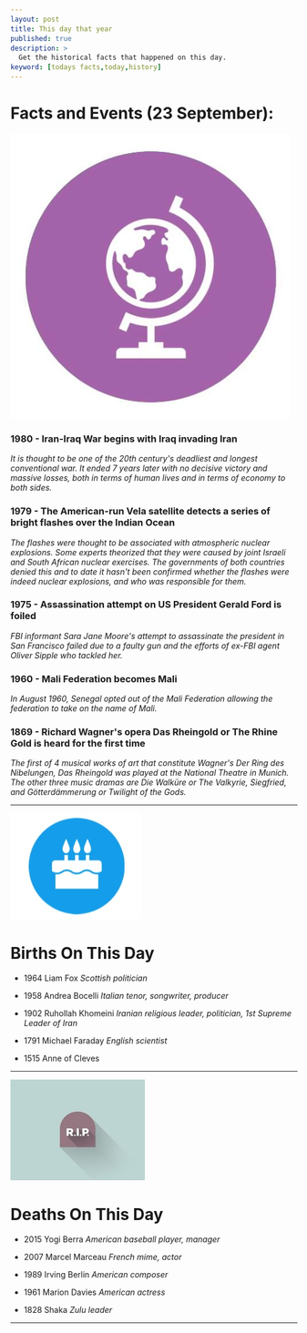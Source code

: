 ```yaml
---
layout: post
title: This day that year
published: true
description: >
  Get the historical facts that happened on this day.
keyword: [todays facts,today,history]
---
```




# Facts and Events (23 September):

![Fact](/assets/img/blog/fact.jpg)

### 1980 - Iran-Iraq War begins with Iraq invading Iran

*It is thought to be one of the 20th century's deadliest and longest conventional war. It ended 7 years later with no decisive victory and massive losses, both in terms of human lives and in terms of economy to both sides.*

### 1979 - The American-run Vela satellite detects a series of bright flashes over the Indian Ocean
*The flashes were thought to be associated with atmospheric nuclear explosions. Some experts theorized that they were caused by joint Israeli and South African nuclear exercises. The governments of both countries denied this and to date it hasn't been confirmed whether the flashes were indeed nuclear explosions, and who was responsible for them.*

### 1975 - Assassination attempt on US President Gerald Ford is foiled
*FBI informant Sara Jane Moore's attempt to assassinate the president in San Francisco failed due to a faulty gun and the efforts of ex-FBI agent Oliver Sipple who tackled her.*

### 1960 - Mali Federation becomes Mali
*In August 1960, Senegal opted out of the Mali Federation allowing the federation to take on the name of Mali.*

### 1869 - Richard Wagner's opera Das Rheingold or The Rhine Gold is heard for the first time
*The first of 4 musical works of art that constitute Wagner's Der Ring des Nibelungen, Das Rheingold was played at the National Theatre in Munich. The other three music dramas are Die Walküre or The Valkyrie, Siegfried, and Götterdämmerung or Twilight of the Gods.*

---
![Bday](/assets/img/blog/bday.jpg)

# Births On This Day


* 1964 Liam Fox
*Scottish politician*

* 1958 Andrea Bocelli
*Italian tenor, songwriter, producer*

* 1902 Ruhollah Khomeini
*Iranian religious leader, politician, 1st Supreme Leader of Iran*

* 1791 Michael Faraday
*English scientist*

* 1515 Anne of Cleves
---
![Rip](/assets/img/blog/rip.jpg)

# Deaths On This Day

* 2015 Yogi Berra
*American baseball player, manager*

* 2007 Marcel Marceau
*French mime, actor*

* 1989 Irving Berlin
*American composer*

* 1961 Marion Davies
*American actress*

* 1828 Shaka
*Zulu leader*

---
